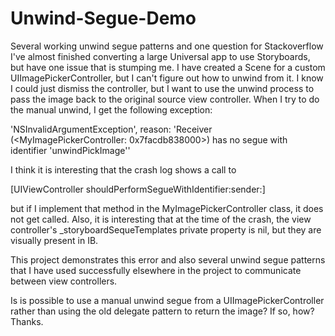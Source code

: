 Unwind-Segue-Demo
=================

Several working unwind segue patterns and one question for Stackoverflow
I've almost finished converting a large Universal app to use Storyboards, 
but have one issue that is stumping me. 
I have created a Scene for a custom UIImagePickerController, 
but I can't figure out how to unwind from it. I know I could just dismiss the controller, 
but I want to use the unwind process to pass the image back to the original source view controller. 
When I try to do the manual unwind, I get the following exception:

'NSInvalidArgumentException', reason: 'Receiver (<MyImagePickerController: 0x7facdb838000>) has no segue with identifier 'unwindPickImage''

I think it is interesting that the crash log shows a call to

[UIViewController shouldPerformSegueWithIdentifier:sender:]

but if I implement that method in the MyImagePickerController class, it does not get called. 
Also, it is interesting that at the time of the crash, 
the view controller's _storyboardSequeTemplates private property is nil, 
but they are visually present in IB.

This project demonstrates this error and also several unwind segue patterns 
that I have used successfully elsewhere in the project to communicate between view controllers. 

Is is possible to use a manual unwind segue from a UIImagePickerController 
rather than using the old delegate pattern to return the image? If so, how? Thanks.
